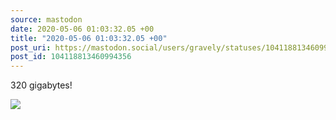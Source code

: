 ```yaml
---
source: mastodon
date: 2020-05-06 01:03:32.05 +00
title: "2020-05-06 01:03:32.05 +00"
post_uri: https://mastodon.social/users/gravely/statuses/104118813460994356
post_id: 104118813460994356
---
```

320 gigabytes!


![](/images/28335040.jpg)

